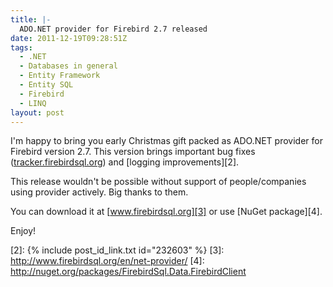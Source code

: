 ```yaml
---
title: |-
  ADO.NET provider for Firebird 2.7 released
date: 2011-12-19T09:28:51Z
tags:
  - .NET
  - Databases in general
  - Entity Framework
  - Entity SQL
  - Firebird
  - LINQ
layout: post
---
```

I'm happy to bring you early Christmas gift packed as ADO.NET provider for Firebird version 2.7. This version brings important bug fixes ([tracker.firebirdsql.org][1]) and [logging improvements][2].

This release wouldn't be possible without support of people/companies using provider actively. Big thanks to them.

You can download it at [www.firebirdsql.org][3] or use [NuGet package][4].

Enjoy!

[1]: http://tracker.firebirdsql.org/secure/IssueNavigator.jspa?reset=true&pid=10003&fixfor=10431
[2]: {% include post_id_link.txt id="232603" %}
[3]: http://www.firebirdsql.org/en/net-provider/
[4]: http://nuget.org/packages/FirebirdSql.Data.FirebirdClient